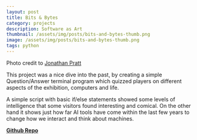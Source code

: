 ```yaml
---
layout: post
title: Bits & Bytes
category: projects
description: Software as Art
thumbnail: /assets/img/posts/bits-and-bytes-thumb.png
image: /assets/img/posts/bits-and-bytes-thumb.png
tags: python
---
```


Photo credit to [Jonathan Pratt](https://www.instagram.com/skodeer/)

This project was a nice dive into the past, by creating a simple Question/Answer terminal program
which quizzed players on different aspects of the exhibition, computers and life.

A simple script with basic if/else statements showed some levels of intelligence that
some visitors found interesting and comical. On the other hand it shows
just how far AI tools have come within the last few years to change how we interact
and think about machines.


[<b>Github Repo</b>](https://github.com/thejester129/bits-and-bytes/)
